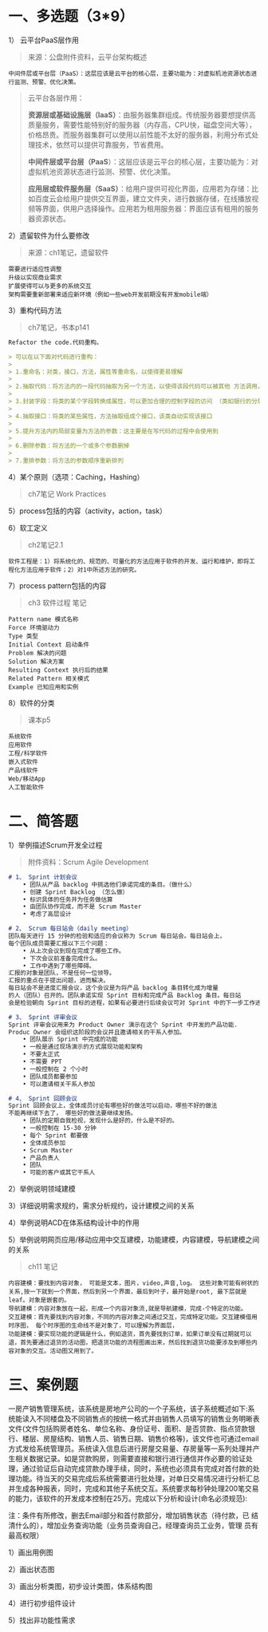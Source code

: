 # 一、多选题（3*9）

1） 云平台PaaS层作用

> 来源：公盘附件资料，云平台架构概述

```
中间件层或平台层（PaaS）：这层应该是云平台的核心层，主要功能为：对虚拟机池资源状态进行监测、预警、优化决策。
```

> 云平台各层作用：
>
> **资源层或基础设施层（IaaS）**：由服务器集群组成。传统服务器要想提供高质量服务，需要性能特别好的服务器（内存高，CPU快，磁盘空间大等），价格昂贵。而服务器集群可以使用以前性能不太好的服务器，利用分布式处理技术，依然可以提供可靠服务，节省费用。
>
> **中间件层或平台层（PaaS**）：这层应该是云平台的核心层，主要功能为：对虚拟机池资源状态进行监测、预警、优化决策。
>
> **应用层或软件服务层（SaaS）**：给用户提供可视化界面，应用若为存储：比如百度云会给用户提供交互界面，建立文件夹，进行数据存储，在线播放视频等界面，供用户选择操作。应用若为租用服务器：界面应该有租用的服务器资源状态。

2）遗留软件为什么要修改

> 来源：ch1笔记，遗留软件

```
需要进行适应性调整
升级以实现商业需求
扩展使得可以与更多的系统交互
架构需要重新部署来适应新环境（例如一些web开发前期没有开发mobile端）
```

3）重构代码方法

> ch7笔记，书本p141

```markdown
Refactor the code.代码重构。

> 可以在以下面对代码进行重构： 
>
> 1.重命名：对类，接口，方法，属性等重命名，以使得更易理解
>
> 2.抽取代码：将方法内的一段代码抽取为另一个方法，以使得该段代码可以被其他 方法调用，这是重构中很重要很常用的，此举可以极大的精炼代码，减少方法的 代码行数 
>
> 3.封装字段：将类的某个字段转换成属性，可以更加合理的控制字段的访问 （类如银行的分局号也为一个属性，卡号是另一个属性，用户只访问卡号）
>
> 4.抽取接口：将类的某些属性，方法抽取组成个接口，该类自动实现该接口
>
> 5.提升方法内的局部变量为方法的参数：这主要是在写代码的过程中会使用到 
>
> 6.删除参数：将方法的一个或多个参数删掉 
>
> 7.重排参数：将方法的参数顺序重新排列
```



4）某个原则（选项：Caching，Hashing）

> ch7笔记 Work Practices



5）process包括的内容（activity，action，task）





6）软工定义

> ch2笔记2.1

```
软件工程是：1）将系统化的、规范的、可量化的方法应用于软件的开发、运行和维护，即将工程化方法应用于软件；2）对1中所述方法的研究。
```

7）process pattern包括的内容

> ch3 软件过程 笔记

```
Pattern name 模式名称
Force 环境驱动力
Type 类型
Initial Context 启动条件
Problem 解决的问题
Solution 解决方案
Resulting Context 执行后的结果
Related Pattern 相关模式
Example 已知应用和实例
```



8）软件的分类

> 课本p5

```
系统软件
应用软件
工程/科学软件
嵌入式软件
产品线软件
Web/移动App
人工智能软件
```



# 二、简答题

1）举例描述Scrum开发全过程

> 附件资料：Scrum Agile Development

```markdown
# 1、 Sprint 计划会议
	• 团队从产品 backlog 中挑选他们承诺完成的条目。（做什么）
	• 创建 Sprint Backlog （怎么做）
	• 标识具体的任务并为任务做估算
	• 由团队协作完成，而不是 Scrum Master
	• 考虑了高层设计

# 2、 Scrum 每日站会（daily meeting）
团队每天进行 15 分钟的检验和适应的会议称为 Scrum 每日站会。每日站会上，
每个团队成员需要汇报以下三个问题：
	• 从上次会议到现在完成了哪些工作。
	• 下次会议前准备完成什么。
	• 工作中遇到了哪些障碍。
汇报的对象是团队，不是任何一位领导。
汇报的重点在于提出问题，进而解决。
每日站会不是进度汇报会议，这个会议是为将产品 backlog 条目转化成为增量
的人（团队）召开的。团队承诺实现 Sprint 目标和完成产品 Backlog 条目。每日站
会是检验朝向 Sprint 目标的进程，如果有必要进行后续会议可对 Sprint 中的下一步工作进行调整，目的在于增加团队实现目标的可能性。这是 Scrum 经验过程中的重要检验和适应的会议。

# 3、 Sprint 评审会议
Sprint 评审会议用来为 Product Owner 演示在这个 Sprint 中开发的产品功能.
Produc Owner 会组织这阶段的会议并且邀请相关的干系人参加。
	• 团队展示 Sprint 中完成的功能
	• 一般是通过现场演示的方式展现功能和架构
	• 不要太正式
	• 不需要 PPT
	• 一般控制在 2 个小时
	• 团队成员都要参加
	• 可以邀请相关干系人参加

# 4、 Sprint 回顾会议
Sprint 回顾会议上，全体成员讨论有哪些好的做法可以启动，哪些不好的做法
不能再继续下去了， 哪些好的做法要继续发扬。
	• 团队的定期自我检视，发现什么是好的，什么是不好的。
	• 一般控制在 15-30 分钟
	• 每个 Sprint 都要做
	• 全体成员参加
	• Scrum Master
	• 产品负责人
	• 团队
	• 可能的客户或其它干系人
```

2）举例说明领域建模





3）详细说明需求规约，需求分析规约，设计建模之间的关系





4）举例说明ACD在体系结构设计中的作用





5）举例说明网页应用/移动应用中交互建模，功能建模，内容建模，导航建模之间的关系

> ch11 笔记

```
内容建模：要找到内容对象， 可能是文本，图片，video,声音,log。 这些对象可能有树状的关系,按一下就到一个界面，然后到另一个界面，最后到叶子，最开始是root, 最下层就是leaf。对象是嵌套的。
导航建模：内容对象放在一起，形成一个内容对象流,就是导航建模，完成-个特定的功能。
交互建模：首先要找到内容对象，不同的内容对象之间通过交互，完成特定功能。交互建模借用时序图， 每个时序图的生命线不是对象了，可以理解为界面层，
功能建模：要实现功能的逻辑是什么，例如退货，首先要找到订单，如果订单没有过期就可以退，首先要通过退货的活动图，把退货功能的流程图画出来，然后找到退货功能要涉及到哪些内容对象的交互。活动图又用到了。
```



# 三、案例题

一房产销售管理系统，该系统是房地产公司的一个子系统，该子系统概述如下:系统能读入不同楼盘及不同销售点的按统一格式并由销售人员填写的销售业务明晰表文件(文件包括购房者姓名、单位名称、身份证号、面积、是否贷款、指点贷款银
行、楼层、房屋结构、销售人员、销售日期、销售价格等)，该文件也可通过email方式发给系统管理员。系统读入信息后进行房屋交易量、存房量等一系列处理并产生相关数据记录。如是贷款购房，则需要直接和银行进行通信并作必要的验证处理，通过验证后自动完成贷款办理手续，同时，系统也必须具有完成对首付款的处理功能。待当天的交易完成后系统需要进行批处理，对单日交易情况进行分析汇总并生成各种报表，同时，完成和其他子系统交互。系统要求每秒钟处理200笔交易
的能力，该软件的开发成本控制在25万。完成以下分析和设计(命名必须规范):

注：条件有所修改，删去Email部分和首付款部分，增加销售状态（待付款，已
结清什么的），增加业务查询功能（业务员查询自己，经理查询员工业务，管理
员有最高权限）

1）画出用例图



2）画出状态图



3）画出分析类图，初步设计类图，体系结构图



4）进行初步组件设计



5）找出非功能性需求
